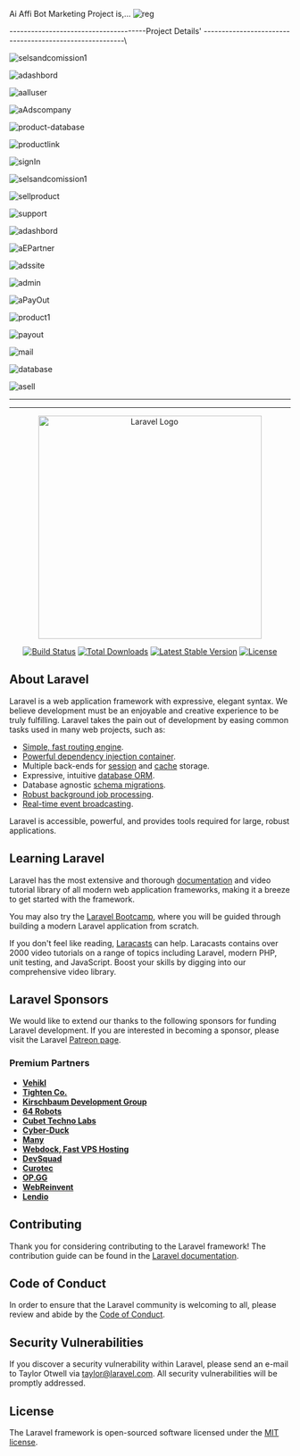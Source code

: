 Ai Affi Bot Marketing Project is,...
![reg](https://github.com/EngrArfin/ai-affi-bot-marketing/assets/120125822/77cf924f-2b9b-4b70-ab8d-b5d659ee5f2c)

--------------------------------------Project Details' --------------------------------------------------------\



![selsandcomission1](https://github.com/EngrArfin/ai-affi-bot-marketing/assets/120125822/768465cc-546f-4ded-b46a-b9fd4d24163a)


![adashbord](https://github.com/EngrArfin/ai-affi-bot-marketing/assets/120125822/cc73a28c-e8c6-4023-aa6c-bdadd3e92921)

![aalluser](https://github.com/EngrArfin/ai-affi-bot-marketing/assets/120125822/959e9526-2d43-4d78-9044-dfa9d2776f5e)

![aAdscompany](https://github.com/EngrArfin/ai-affi-bot-marketing/assets/120125822/69f5561d-55e5-42c5-82ec-69eb8e0c43df)

![product-database](https://github.com/EngrArfin/ai-affi-bot-marketing/assets/120125822/d534dce5-2898-48d8-a2f6-cc2bcb81ceed)


![productlink](https://github.com/EngrArfin/ai-affi-bot-marketing/assets/120125822/9a43a6c6-373c-4e47-904b-92f7b1b364f5)

![signIn](https://github.com/EngrArfin/ai-affi-bot-marketing/assets/120125822/09c15bfc-5149-4027-90a8-504d2b450d05)

![selsandcomission1](https://github.com/EngrArfin/ai-affi-bot-marketing/assets/120125822/a7c100d0-9855-4e2d-a579-6714902dfe65)

![sellproduct](https://github.com/EngrArfin/ai-affi-bot-marketing/assets/120125822/a7a50608-0c43-4b26-a95c-4f8922b80dca)

![support](https://github.com/EngrArfin/ai-affi-bot-marketing/assets/120125822/3817119a-b30a-4ec9-86b2-36d6bd23086b)

![adashbord](https://github.com/EngrArfin/ai-affi-bot-marketing/assets/120125822/c87bcf9f-6f1f-4b21-98eb-f2a43b97115d)

![aEPartner](https://github.com/EngrArfin/ai-affi-bot-marketing/assets/120125822/383bd4e5-a059-41c2-a997-257b5e77db23)

![adssite](https://github.com/EngrArfin/ai-affi-bot-marketing/assets/120125822/921921f4-482b-4eae-9d9b-565df97be51e)

![admin](https://github.com/EngrArfin/ai-affi-bot-marketing/assets/120125822/fc0b8c9d-bb2a-4f3b-bc24-d5b2bae5f7b6)

![aPayOut](https://github.com/EngrArfin/ai-affi-bot-marketing/assets/120125822/cda6df2f-5027-4a3f-b775-cf65193ee6fe)

![product1](https://github.com/EngrArfin/ai-affi-bot-marketing/assets/120125822/96f662fc-a7da-4070-a7b3-9378da51cc39)


![payout](https://github.com/EngrArfin/ai-affi-bot-marketing/assets/120125822/51b42997-440d-4663-9026-ad424b05dd44)


![mail](https://github.com/EngrArfin/ai-affi-bot-marketing/assets/120125822/dcac1360-557c-4737-8f06-4fe46c434ff1)


![database](https://github.com/EngrArfin/ai-affi-bot-marketing/assets/120125822/e2c7fe96-e9d7-4f19-a17b-5db61dc8167a)


![asell](https://github.com/EngrArfin/ai-affi-bot-marketing/assets/120125822/7dc7ed61-ba0e-431c-bcd6-62ded9b04ee4)

----------------------------------------------------------------------------------------------------------------
----------------------------------------------------------------------------------------------------------------

<p align="center"><a href="https://laravel.com" target="_blank"><img src="https://raw.githubusercontent.com/laravel/art/master/logo-lockup/5%20SVG/2%20CMYK/1%20Full%20Color/laravel-logolockup-cmyk-red.svg" width="400" alt="Laravel Logo"></a></p>

<p align="center">
<a href="https://github.com/laravel/framework/actions"><img src="https://github.com/laravel/framework/workflows/tests/badge.svg" alt="Build Status"></a>
<a href="https://packagist.org/packages/laravel/framework"><img src="https://img.shields.io/packagist/dt/laravel/framework" alt="Total Downloads"></a>
<a href="https://packagist.org/packages/laravel/framework"><img src="https://img.shields.io/packagist/v/laravel/framework" alt="Latest Stable Version"></a>
<a href="https://packagist.org/packages/laravel/framework"><img src="https://img.shields.io/packagist/l/laravel/framework" alt="License"></a>
</p>

## About Laravel

Laravel is a web application framework with expressive, elegant syntax. We believe development must be an enjoyable and creative experience to be truly fulfilling. Laravel takes the pain out of development by easing common tasks used in many web projects, such as:

- [Simple, fast routing engine](https://laravel.com/docs/routing).
- [Powerful dependency injection container](https://laravel.com/docs/container).
- Multiple back-ends for [session](https://laravel.com/docs/session) and [cache](https://laravel.com/docs/cache) storage.
- Expressive, intuitive [database ORM](https://laravel.com/docs/eloquent).
- Database agnostic [schema migrations](https://laravel.com/docs/migrations).
- [Robust background job processing](https://laravel.com/docs/queues).
- [Real-time event broadcasting](https://laravel.com/docs/broadcasting).

Laravel is accessible, powerful, and provides tools required for large, robust applications.

## Learning Laravel

Laravel has the most extensive and thorough [documentation](https://laravel.com/docs) and video tutorial library of all modern web application frameworks, making it a breeze to get started with the framework.

You may also try the [Laravel Bootcamp](https://bootcamp.laravel.com), where you will be guided through building a modern Laravel application from scratch.

If you don't feel like reading, [Laracasts](https://laracasts.com) can help. Laracasts contains over 2000 video tutorials on a range of topics including Laravel, modern PHP, unit testing, and JavaScript. Boost your skills by digging into our comprehensive video library.

## Laravel Sponsors

We would like to extend our thanks to the following sponsors for funding Laravel development. If you are interested in becoming a sponsor, please visit the Laravel [Patreon page](https://patreon.com/taylorotwell).

### Premium Partners

- **[Vehikl](https://vehikl.com/)**
- **[Tighten Co.](https://tighten.co)**
- **[Kirschbaum Development Group](https://kirschbaumdevelopment.com)**
- **[64 Robots](https://64robots.com)**
- **[Cubet Techno Labs](https://cubettech.com)**
- **[Cyber-Duck](https://cyber-duck.co.uk)**
- **[Many](https://www.many.co.uk)**
- **[Webdock, Fast VPS Hosting](https://www.webdock.io/en)**
- **[DevSquad](https://devsquad.com)**
- **[Curotec](https://www.curotec.com/services/technologies/laravel/)**
- **[OP.GG](https://op.gg)**
- **[WebReinvent](https://webreinvent.com/?utm_source=laravel&utm_medium=github&utm_campaign=patreon-sponsors)**
- **[Lendio](https://lendio.com)**

## Contributing

Thank you for considering contributing to the Laravel framework! The contribution guide can be found in the [Laravel documentation](https://laravel.com/docs/contributions).

## Code of Conduct

In order to ensure that the Laravel community is welcoming to all, please review and abide by the [Code of Conduct](https://laravel.com/docs/contributions#code-of-conduct).

## Security Vulnerabilities

If you discover a security vulnerability within Laravel, please send an e-mail to Taylor Otwell via [taylor@laravel.com](mailto:taylor@laravel.com). All security vulnerabilities will be promptly addressed.

## License

The Laravel framework is open-sourced software licensed under the [MIT license](https://opensource.org/licenses/MIT).
